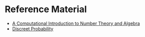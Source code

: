 # Reference Material

- [A Computational Introduction to Number Theory and Algebra](http://shoup.net/ntb/ntb-v2.pdf)
- [Discreet Probability](https://en.wikibooks.org/wiki/High_School_Mathematics_Extensions/Discrete_Probability)
